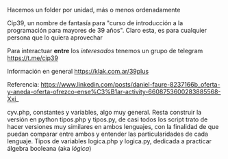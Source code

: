 Hacemos un folder por unidad, más o menos ordenadamente

Cip39, un nombre de fantasía para "curso de introducción a la programación para mayores de 39 años". Claro esta, es para cualquier persona que lo quiera aprovechar

Para interactuar **entre** los _interesados_ tenemos un grupo de telegram https://t.me/cip39

Información en general https://klak.com.ar/39plus

Referencia: https://www.linkedin.com/posts/daniel-faure-8237166b_oferta-y-aneda-oferta-ofrezco-ense%C3%B1ar-activity-6608753600283885568-Xxi_

cyv.php, constantes y variables, algo muy general. Resta construir la versión en python
tipos.php y tipos.py, de casi todos los script trato de hacer versiones muy similares en ambos lenguajes, con la finalidad de que puedan comparar entre ambos y entender las particularidades de cada lenguaje. Tipos de variables
logica.php y logica.py, dedicada a practicar álgebra booleana (aka _lógica_)
